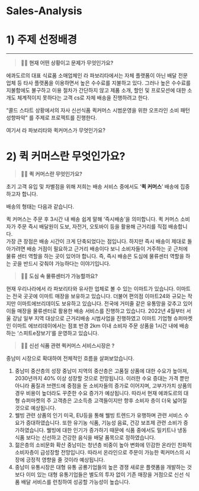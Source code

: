 # Sales-Analysis

# 1) 주제 선정배경
 
---

> 🙋‍♂️ **현재 어떤 상황이고 문제가 무엇인가요?**
>  

에콰도르의 대표 식료품 소매업체인 라 파보리타에서는 자체 플랫폼이 아닌 배달 전문 업체 등 타사 플랫폼을 이용하면서 높은 수수료를 지불하고 있다.  그러나 높은 수수료를 지불함에도 불구하고 이용 절차가 간단하지 않고 제품 소개, 할인 및 프로모션에 대한 소개도 체계적이지 못하다는 고객 cs로 자체 배송을 진행하려고 한다. 

“콜드 스타트 상황에서의 자사 신선식품 퀵커머스 시범운영을 위한 오프라인 소비 패턴 성향파악” 를 주제로 프로젝트를 진행한다. 

여기서 라 파보리타와 퀵커머스가 무엇인가요?

# 2) 퀵 커머스란 무엇인가요?

> 🙋‍♂️ **퀵 커머스란 무엇인가요?**
> 

초기 고객 유입 및 차별점을 위해  저희는 배송 서비스 중에서도 ‘**퀵 커머스**’ 배송에 집중하고자 합니다. 

배송의 형태는 다음과 같습니다. 

퀵 커머스는 주문 후 3시간 내 배송  쉽게 말해 ‘즉시배송’을 의미합니다. 
퀵 커머스 소비자가 주문 즉시 배달원이 도보, 자전거, 오토바이 등을 활용해 근거리를 직접 배송합니다.  
가장 큰 장점은  배송 시간이 크게 단축되었다는 점입니다. 하지만 즉시 배송이 제대로 돌아가려면 배송 거점이 필요하고 근거리 배송이다 보니 소비자들이 거주하는 곳 근처에 물류 센터 역할을 하는 곳이 있어야 합니다. 
즉, 즉시 배송은 도심에 물류센터 역할을 하는 곳을 반드시 갖춰야 가능하다는 이야기입니다. 

> 🙋‍♂️ **도심 속 물류센터가 가능할까요?**
> 

현재 우리나라에서 라 파보리타와 유사한 업체로 볼 수 있는 이마트가 있습니다. 
이마트는 전국 곳곳에 이마트 매장을 보유하고 있습니다. 더불어 편의점 이마트24와 규모는 작지만 이마트에브리데이도 보유하고 있습니다. 전국에 거미줄 같은 유통망을 갖추고 있어 이들 매장을 물류센터로 활용한 배송 서비스를 진행하고 있습니다.  2022년 4월부터 서울 강남 일부 지역 대상으로 근거리배송 시범사업을 진행하였고 이마트 기업형 슈퍼마켓인 이마트 에브리데이에서는 점포 반경 2km 이내 소비자 주문 상품을 1시간 내에 배송하는 ‘스피트e장보기’를 운영하고 있습니다. 

> 🙋‍♂️ **신선 식품 관련 퀵커머스 서비스시장은 ?**
> 

중남미 시장으로 확대하여 전체적인 흐름을 살펴보았습니다. 

1. 중남미 중산층의 성장
중남미 지역의 중산층은 고품질 상품에 대한 수요가 높아져, 2030년까지 40% 이상 성장할 것으로 전망됩니다. 이러한 수요 증대는 가격 뿐만 아니라 품질과 브랜드에 중점을 둔 소비자들의 증가로 이어지며, 고부가가치 상품의 경우 비용이 높더라도 꾸준한 수요 증가가 예상됩니다. 따라서 현재 에콰도르의 대형 슈퍼마켓의 주 고객층은 고소득층 고객들이지만 향후 소비자 층이 더욱 넓어질 것으로 예상됩니다.  
2. 웰빙 관련 상품의 인기
미국, EU등을 통해 웰빙 트렌드가 유행하며 관련 서비스 수요가 증대하였습니다. 또한 유기농 식품, 기능성 음료, 건강 보조제 관련 소비가 증가하였습니다. 웰빙에 대한 인기가 증가하기 때문에 식품 중에서도 밀키트나 냉동 식품 보다는 신선하고 건강한 음식을 배달 품목으로 정하였습니다. 
3. 젊은층의 소비문화 확산
중남미는 청년층 비중이 높아 변화에 민감한 온라인 친화적 소비자층이 급성장할 전망입니다. 따라서 온라인으로 주문이 가능한 퀵커머스의 시장에 긍정적 영향을 줄 것이라 예상됩니다. 
4. 중남미 유통시장은 대형 유통 공룡기업들의 높은 경쟁
새로운 플랫폼을 개발하는 것 보다 이미 있는 대형 유통기업들은 별도의 투자 없이 기존 매장을 거점으로 신선 식품 배달 서비스를 런칭하여 성공할 가능성이 높습니다.

